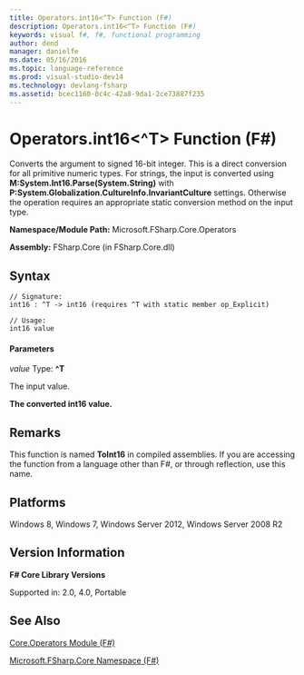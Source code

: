 ```yaml
---
title: Operators.int16<^T> Function (F#)
description: Operators.int16<^T> Function (F#)
keywords: visual f#, f#, functional programming
author: dend
manager: danielfe
ms.date: 05/16/2016
ms.topic: language-reference
ms.prod: visual-studio-dev14
ms.technology: devlang-fsharp
ms.assetid: bcec1160-0c4c-42a8-9da1-2ce73887f235 
---
```


# Operators.int16<^T> Function (F#)

Converts the argument to signed 16-bit integer. This is a direct conversion for all primitive numeric types. For strings, the input is converted using **M:System.Int16.Parse(System.String)** with **P:System.Globalization.CultureInfo.InvariantCulture** settings. Otherwise the operation requires an appropriate static conversion method on the input type.

**Namespace/Module Path:** Microsoft.FSharp.Core.Operators

**Assembly:** FSharp.Core (in FSharp.Core.dll)


## Syntax

```
// Signature:
int16 : ^T -> int16 (requires ^T with static member op_Explicit)

// Usage:
int16 value
```

#### Parameters
*value*
Type: **^T**


The input value.



**The converted int16 value.**
## Remarks
This function is named **ToInt16** in compiled assemblies. If you are accessing the function from a language other than F#, or through reflection, use this name.


## Platforms
Windows 8, Windows 7, Windows Server 2012, Windows Server 2008 R2


## Version Information
**F# Core Library Versions**

Supported in: 2.0, 4.0, Portable




## See Also
[Core.Operators Module &#40;F&#35;&#41;](Core.Operators-Module-%5BFSharp%5D.md)

[Microsoft.FSharp.Core Namespace &#40;F&#35;&#41;](Microsoft.FSharp.Core-Namespace-%5BFSharp%5D.md)

